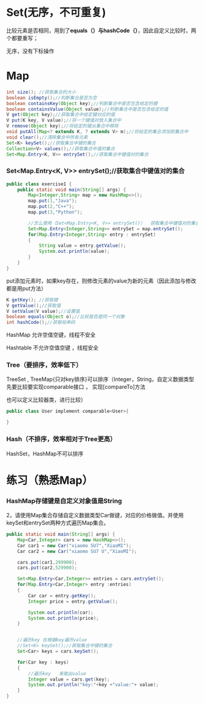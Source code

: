 # Set(无序，不可重复)

比较元素是否相同，用到了**equals（）与hashCode（）**，因此自定义比较时，两个都要重写；





无序，没有下标操作





# Map



```java
int size(); //获取集合的大小
boolean isEmpty();//判断集合是否为空
boolean containsKey(Object key);//判断集合中是否包含给定的键
boolean containsValue(Object value);//判断集合中是否包含给定的值
V get(Object key);//获取集合中给定键对应的值
V put(K key, V value);//将一个键值对放入集合中
V remove(Object key);//将给定的键从集合中移除
void putAll(Map<? extends K, ? extends V> m);//将给定的集合添加到集合中
void clear();//清除集合中所有元素
Set<K> keySet();//获取集合中键的集合
Collection<V> values();//获取集合中值的集合
Set<Map.Entry<K, V>> entrySet();//获取集合中键值对的集合
```



### Set<Map.Entry<K, V>> entrySet();//获取集合中键值对的集合

```java
public class exercise1 {
    public static void main(String[] args) {
        Map<Integer,String> map = new HashMap<>();
        map.put(1,"Java");
        map.put(2,"C++");
        map.put(3,"Python");

        //怎么使用（Set<Map.Entry<K, V>> entrySet()）  获取集合中键值对的集合
        Set<Map.Entry<Integer,String>> entrySet = map.entrySet();
        for(Map.Entry<Integer,String> entry : entrySet)
        {
            String value = entry.getValue();
            System.out.println(value);
        }
    }
}
```



put添加元素时，如果key存在，则修改元素的value为新的元素（因此添加与修改都是用put方法）



```java
K getKey(); //获取键
V getValue();//获取值
V setValue(V value);//设置值
boolean equals(Object o);//比较是否是同一个对象
int hashCode();//获取哈希码
```





HashMap  允许空值空键，线程不安全

Hashtable  不允许空值空键 ，线程安全



### Tree（要排序，效率低下）

TreeSet ,  TreeMap{只对key排序}可以排序（Integer，String，自定义数据类型先要比较要实现comparable接口   ，   实现[compareTo]方法     

也可以定义比较器类，进行比较）

```java
public class User implement comparable<User>{

}
```



### Hash（不排序，效率相对于Tree更高）

HashSet，HashMap不可以排序









# 练习（熟悉Map）

### HashMap存储键是自定义对象值是String

2，请使用Map集合存储自定义数据类型Car做键，对应的价格做值。并使用keySet和entrySet两种方式遍历Map集合。

```java
public static void main(String[] args) {
    Map<Car,Integer> cars = new HashMap<>();
    Car car1 = new Car("xiaomo SU7","XiaoMI");
    Car car2 = new Car("xiaomo SU7 U","XiaoMI");

    cars.put(car1,299900);
    cars.put(car2,529900);

    Set<Map.Entry<Car,Integer>> entries = cars.entrySet();
    for(Map.Entry<Car,Integer> entry :entries)
    {
        Car car = entry.getKey();
        Integer price = entry.getValue();

        System.out.println(car);
        System.out.println(price);
    }


    //遍历key 在根据key遍历value
    //Set<K> keySet();//获取集合中键的集合
    Set<Car> keys = cars.keySet();

    for(Car key : keys)
    {
        //遍历key   来取出value
        Integer value = cars.get(key);
        System.out.println("key:"+key +"value:"+ value);
    }
}
```